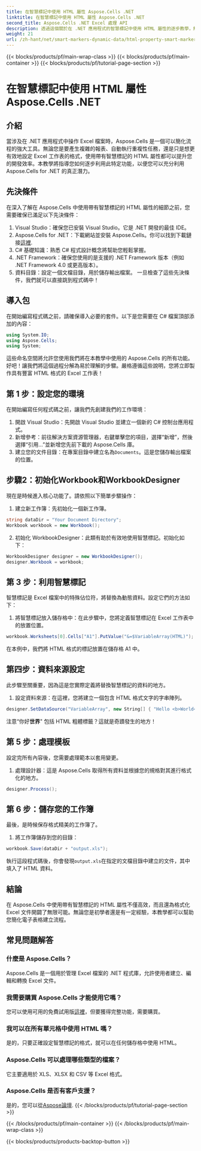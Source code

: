```yaml
---
title: 在智慧標記中使用 HTML 屬性 Aspose.Cells .NET
linktitle: 在智慧標記中使用 HTML 屬性 Aspose.Cells .NET
second_title: Aspose.Cells .NET Excel 處理 API
description: 透過這個關於在 .NET 應用程式的智慧標記中使用 HTML 屬性的逐步教學，解鎖 Aspose.Cells 的強大功能。
weight: 21
url: /zh-hant/net/smart-markers-dynamic-data/html-property-smart-markers/
---
```


{{< blocks/products/pf/main-wrap-class >}}
{{< blocks/products/pf/main-container >}}
{{< blocks/products/pf/tutorial-page-section >}}

# 在智慧標記中使用 HTML 屬性 Aspose.Cells .NET

## 介紹
當涉及在 .NET 應用程式中操作 Excel 檔案時，Aspose.Cells 是一個可以簡化流程的強大工具。無論您是要產生複雜的報表、自動執行重複性任務，還是只是想更有效地設定 Excel 工作表的格式，使用帶有智慧標記的 HTML 屬性都可以提升您的開發效率。本教學將指導您如何逐步利用此特定功能，以便您可以充分利用 Aspose.Cells for .NET 的真正潛力。
## 先決條件
在深入了解在 Aspose.Cells 中使用帶有智慧標記的 HTML 屬性的細節之前，您需要確保已滿足以下先決條件：
1. Visual Studio：確保您已安裝 Visual Studio。它是 .NET 開發的最佳 IDE。
2.  Aspose.Cells for .NET：下載網站並安裝 Aspose.Cells。你可以找到下載鏈接[這裡](https://releases.aspose.com/cells/net/).
3. C# 基礎知識：熟悉 C# 程式設計概念將幫助您輕鬆掌握。 
4. .NET Framework：確保您使用的是支援的 .NET Framework 版本（例如 .NET Framework 4.0 或更高版本）。
5. 資料目錄：設定一個文檔目錄，用於儲存輸出檔案。 
一旦檢查了這些先決條件，我們就可以直接跳到程式碼中！
## 導入包
在開始編寫程式碼之前，請確保導入必要的套件。以下是您需要在 C# 檔案頂部添加的內容：
```csharp
using System.IO;
using Aspose.Cells;
using System;
```
這些命名空間將允許您使用我們將在本教學中使用的 Aspose.Cells 的所有功能。
好吧！讓我們將這個過程分解為易於理解的步驟。嚴格遵循這些說明，您將立即製作具有豐富 HTML 格式的 Excel 工作表！
## 第 1 步：設定您的環境
在開始編寫任何程式碼之前，讓我們先創建我們的工作環境：
1. 開啟 Visual Studio：先開啟 Visual Studio 並建立一個新的 C# 控制台應用程式。
2. 新增參考：前往解決方案資源管理器，右鍵單擊您的項目，選擇“新增”，然後選擇“引用...”並新增您先前下載的 Aspose.Cells 庫。
3. 建立您的文件目錄：在專案目錄中建立名為`Documents`。這是您儲存輸出檔案的位置。
## 步驟2：初始化Workbook和WorkbookDesigner
現在是時候進入核心功能了。請依照以下簡單步驟操作：
1. 建立新工作簿：先初始化一個新工作簿。
```csharp
string dataDir = "Your Document Directory";
Workbook workbook = new Workbook();
```
2. 初始化 WorkbookDesigner：此類有助於有效地使用智慧標記。初始化如下：
```csharp
WorkbookDesigner designer = new WorkbookDesigner();
designer.Workbook = workbook;
```
## 第 3 步：利用智慧標記
智慧標記是 Excel 檔案中的特殊佔位符，將替換為動態資料。設定它們的方法如下：
1. 將智慧標記放入儲存格中：在此步驟中，您將定義智慧標記在 Excel 工作表中的放置位置。
```csharp
workbook.Worksheets[0].Cells["A1"].PutValue("&=$VariableArray(HTML)");
```
在本例中，我們將 HTML 格式的標記放置在儲存格 A1 中。
## 第四步：資料來源設定
此步驟至關重要，因為這是您實際定義將替換智慧標記的資料的地方。
1. 設定資料來源：在這裡，您將建立一個包含 HTML 格式文字的字串陣列。
```csharp
designer.SetDataSource("VariableArray", new String[] { "Hello <b>World</b>", "Arabic", "Hindi", "Urdu", "French" });
```
注意“你好<b>世界</b>" 包括 HTML 粗體標籤？這就是奇蹟發生的地方！
## 第 5 步：處理模板
設定完所有內容後，您需要處理範本以套用變更。
1. 處理設計器：這是 Aspose.Cells 取得所有資料並根據您的規格對其進行格式化的地方。
```csharp
designer.Process();
```
## 第 6 步：儲存您的工作簿
最後，是時候保存格式精美的工作簿了。 
1. 將工作簿儲存到您的目錄：
```csharp
workbook.Save(dataDir + "output.xls");
```
執行這段程式碼後，你會發現`output.xls`在指定的文檔目錄中建立的文件，其中填入了 HTML 資料。
## 結論
在 Aspose.Cells 中使用帶有智慧標記的 HTML 屬性不僅高效，而且還為格式化 Excel 文件開闢了無限可能。無論您是初學者還是有一定經驗，本教學都可以幫助您簡化電子表格建立流程。
## 常見問題解答
### 什麼是 Aspose.Cells？
Aspose.Cells 是一個用於管理 Excel 檔案的 .NET 程式庫，允許使用者建立、編輯和轉換 Excel 文件。
### 我需要購買 Aspose.Cells 才能使用它嗎？
您可以使用可用的免費試用版[這裡](https://releases.aspose.com/)，但要獲得完整功能，需要購買。 
### 我可以在所有單元格中使用 HTML 嗎？
是的，只要正確設定智慧標記的格式，就可以在任何儲存格中使用 HTML。
### Aspose.Cells 可以處理哪些類型的檔案？
它主要適用於 XLS、XLSX 和 CSV 等 Excel 格式。
### Aspose.Cells 是否有客戶支援？
是的，您可以從[Aspose論壇](https://forum.aspose.com/c/cells/9).
{{< /blocks/products/pf/tutorial-page-section >}}

{{< /blocks/products/pf/main-container >}}
{{< /blocks/products/pf/main-wrap-class >}}

{{< blocks/products/products-backtop-button >}}
